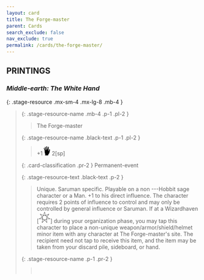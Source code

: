 ```yaml
---
layout: card
title: The Forge-master
parent: Cards
search_exclude: false
nav_exclude: true
permalink: /cards/the-forge-master/
---
```


## PRINTINGS


### _Middle-earth: The White Hand_

{: .stage-resource .mx-sm-4 .mx-lg-8 .mb-4 }
> {: .stage-resource-name .mb-4 .p-1 .pl-2 }
> > <div class="card-mp"></div>
> > <div class="card-name">The Forge-master</div>
>
> {: .stage-resource-name .black-text .p-1 .pl-2 }
> > +1![](/assets/images/di.svg) 2[sp]
>
> {: .card-classification .pr-2 }
> Permanent-event
>
> {: .stage-resource-text .black-text .p-2 }
> > Unique. Saruman specific. Playable on a non ---Hobbit sage character or a Man. +1 to his direct influence. The character requires 2 points of influence to control and may only be controlled by general influence or Saruman. If at a Wizardhaven \[![](/assets/images/free-haven.svg)] during your organization phase, you may tap this character to place a non-unique weapon/armor/shield/helmet minor item with any character at The Forge-master's site. The recipient need not tap to receive this item, and the item may be taken from your discard pile, sideboard, or hand. 
> 
> {: .stage-resource-name .p-1 .pr-2 }
> > <div class="card-shield"></div>
> > <div class="card-corruption">&nbsp;</div>
